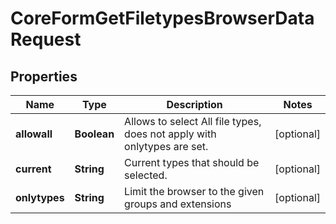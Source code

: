 

# CoreFormGetFiletypesBrowserDataRequest


## Properties

| Name | Type | Description | Notes |
|------------ | ------------- | ------------- | -------------|
|**allowall** | **Boolean** | Allows to select All file types, does not apply with onlytypes are set. |  [optional] |
|**current** | **String** | Current types that should be selected. |  [optional] |
|**onlytypes** | **String** | Limit the browser to the given groups and extensions |  [optional] |



